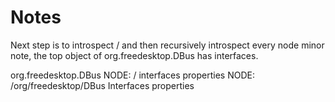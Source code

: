# Notes
Next step is to introspect / and then recursively introspect every node
minor note, the top object of org.freedesktop.DBus has interfaces.

org.freedesktop.DBus
NODE: /
	interfaces
	properties
	NODE: /org/freedesktop/DBus
		Interfaces
		properties
